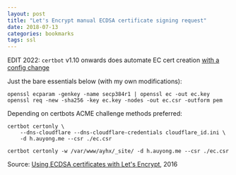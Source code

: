 ```yaml
---
layout: post
title: "Let's Encrypt manual ECDSA certificate signing request"
date: 2018-07-13 
categories: bookmarks
tags: ssl
---
```


EDIT 2022: `certbot` v1.10 onwards does automate EC cert creation [with a config change](https://eff-certbot.readthedocs.io/en/stable/using.html#using-ecdsa-keys)

Just the bare essentials below (with my own modifications):

    openssl ecparam -genkey -name secp384r1 | openssl ec -out ec.key
    openssl req -new -sha256 -key ec.key -nodes -out ec.csr -outform pem

Depending on certbots ACME challenge methods preferred:

    certbot certonly \
        --dns-cloudflare --dns-cloudflare-credentials cloudflare_id.ini \
        -d h.auyong.me --csr ./ec.csr

    certbot certonly -w /var/www/ayhx/_site/ -d h.auyong.me --csr ./ec.csr

Source: [Using ECDSA certificates with Let's Encrypt](https://www.ericlight.com/using-ecdsa-certificates-with-lets-encrypt), 2016

